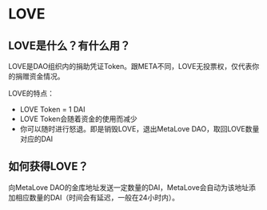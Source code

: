 # LOVE

## LOVE是什么？有什么用？

LOVE是DAO组织内的捐助凭证Token。跟META不同，LOVE无投票权，仅代表你的捐赠资金情况。

LOVE的特点：

* LOVE Token = 1 DAI
* LOVE Token会随着资金的使用而减少
* 你可以随时进行怒退。即是销毁LOVE，退出MetaLove DAO，取回LOVE数量对应的DAI

## 如何获得LOVE？

向MetaLove DAO的金库地址发送一定数量的DAI，MetaLove会自动为该地址添加相应数量的DAI（时间会有延迟，一般在24小时内）。



